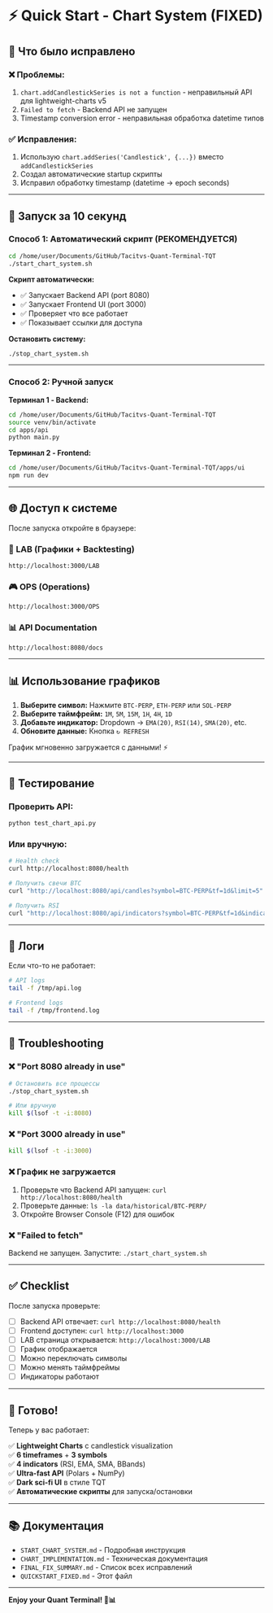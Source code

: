 # ⚡ Quick Start - Chart System (FIXED)

## 🎯 Что было исправлено

### ❌ Проблемы:
1. `chart.addCandlestickSeries is not a function` - неправильный API для lightweight-charts v5
2. `Failed to fetch` - Backend API не запущен
3. Timestamp conversion error - неправильная обработка datetime типов

### ✅ Исправления:
1. Использую `chart.addSeries('Candlestick', {...})` вместо `addCandlestickSeries`
2. Создал автоматические startup скрипты
3. Исправил обработку timestamp (datetime → epoch seconds)

---

## 🚀 Запуск за 10 секунд

### Способ 1: Автоматический скрипт (РЕКОМЕНДУЕТСЯ)

```bash
cd /home/user/Documents/GitHub/Tacitvs-Quant-Terminal-TQT
./start_chart_system.sh
```

**Скрипт автоматически:**
- ✅ Запускает Backend API (port 8080)
- ✅ Запускает Frontend UI (port 3000)
- ✅ Проверяет что все работает
- ✅ Показывает ссылки для доступа

**Остановить систему:**
```bash
./stop_chart_system.sh
```

---

### Способ 2: Ручной запуск

**Терминал 1 - Backend:**
```bash
cd /home/user/Documents/GitHub/Tacitvs-Quant-Terminal-TQT
source venv/bin/activate
cd apps/api
python main.py
```

**Терминал 2 - Frontend:**
```bash
cd /home/user/Documents/GitHub/Tacitvs-Quant-Terminal-TQT/apps/ui
npm run dev
```

---

## 🌐 Доступ к системе

После запуска откройте в браузере:

### 🧪 LAB (Графики + Backtesting)
```
http://localhost:3000/LAB
```

### 🎮 OPS (Operations)
```
http://localhost:3000/OPS
```

### 📊 API Documentation
```
http://localhost:8080/docs
```

---

## 📊 Использование графиков

1. **Выберите символ:** Нажмите `BTC-PERP`, `ETH-PERP` или `SOL-PERP`
2. **Выберите таймфрейм:** `1M`, `5M`, `15M`, `1H`, `4H`, `1D`
3. **Добавьте индикатор:** Dropdown → `EMA(20)`, `RSI(14)`, `SMA(20)`, etc.
4. **Обновите данные:** Кнопка `↻ REFRESH`

График мгновенно загружается с данными! ⚡

---

## 🧪 Тестирование

### Проверить API:
```bash
python test_chart_api.py
```

### Или вручную:
```bash
# Health check
curl http://localhost:8080/health

# Получить свечи BTC
curl "http://localhost:8080/api/candles?symbol=BTC-PERP&tf=1d&limit=5"

# Получить RSI
curl "http://localhost:8080/api/indicators?symbol=BTC-PERP&tf=1d&indicator=rsi&length=14&limit=5"
```

---

## 📝 Логи

Если что-то не работает:

```bash
# API logs
tail -f /tmp/api.log

# Frontend logs
tail -f /tmp/frontend.log
```

---

## 🐛 Troubleshooting

### ❌ "Port 8080 already in use"
```bash
# Остановить все процессы
./stop_chart_system.sh

# Или вручную
kill $(lsof -t -i:8080)
```

### ❌ "Port 3000 already in use"
```bash
kill $(lsof -t -i:3000)
```

### ❌ График не загружается
1. Проверьте что Backend API запущен: `curl http://localhost:8080/health`
2. Проверьте данные: `ls -la data/historical/BTC-PERP/`
3. Откройте Browser Console (F12) для ошибок

### ❌ "Failed to fetch"
Backend не запущен. Запустите: `./start_chart_system.sh`

---

## ✅ Checklist

После запуска проверьте:

- [ ] Backend API отвечает: `curl http://localhost:8080/health`
- [ ] Frontend доступен: `curl http://localhost:3000`
- [ ] LAB страница открывается: `http://localhost:3000/LAB`
- [ ] График отображается
- [ ] Можно переключать символы
- [ ] Можно менять таймфреймы
- [ ] Индикаторы работают

---

## 🎉 Готово!

Теперь у вас работает:

✅ **Lightweight Charts** с candlestick visualization  
✅ **6 timeframes** + **3 symbols**  
✅ **4 indicators** (RSI, EMA, SMA, BBands)  
✅ **Ultra-fast API** (Polars + NumPy)  
✅ **Dark sci-fi UI** в стиле TQT  
✅ **Автоматические скрипты** для запуска/остановки  

---

## 📚 Документация

- `START_CHART_SYSTEM.md` - Подробная инструкция
- `CHART_IMPLEMENTATION.md` - Техническая документация
- `FINAL_FIX_SUMMARY.md` - Список всех исправлений
- `QUICKSTART_FIXED.md` - Этот файл

---

**Enjoy your Quant Terminal! 🚀📊**

